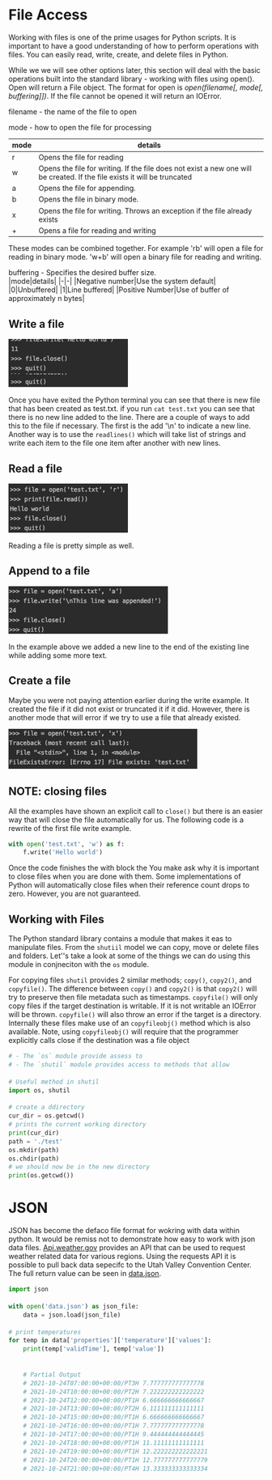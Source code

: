 
# File Access

Working with files is one of the prime usages for Python scripts. It is important to have a good understanding of how to perform operations with files.  You can easily read, write, create, and delete files in Python.

While we we will see other options later, this section will deal with the basic operations built into the standard library - working with files using open().  Open will return a File object. The format for open is *open(filename[, mode[, buffering]])*.  If the file cannot be opened it will return an IOError. 

filename - the name of the file to open

mode - how to open the file for processing

|mode|details|
|-|-|
|r|Opens the file for reading|
|w|Opens the file for writing.  If the file does not exist a new one will be created.  If the file exists it will be truncated|
|a|Opens the file for appending. |
|b|Opens the file in binary mode.|
|x| Opens the file for writing.  Throws an exception if the file already exists|
|+|Opens a file for reading and writing

These modes can be combined together.  For example 'rb' will open a file for reading in binary mode.  'w+b' will open a binary file for reading and writing.

buffering - Specifies the desired buffer size.  
|mode|details|
|-|-|
|Negative number|Use the system default|
|0|Unbuffered|
|1|Line buffered|
|Positive Number|Use of buffer of approximately n bytes|

## Write a file
![File write example](file_write.jpg)

Once you have exited the Python terminal you can see that there is new file that has been created as test.txt.  if you run `cat test.txt` you can see that there is no new line added to the line.  There are a couple of ways to add this to the file if necessary.  The first is the add '\n' to indicate a new line. Another way is to use the `readlines()` which will take list of strings and write each item to the file one item after another with new lines.

## Read a file
![File read example](file_read.png)

Reading a file is pretty simple as well.

## Append to a file
![File append example](file_append.png)

In the example above we added a new line to the end of the existing line while adding some more text.

## Create a file
Maybe you were not paying attention earlier during the write example.  It created the file if it did not exist or truncated it if it did.  However, there is another mode that will error if we try to use a file that already existed.  

![File create error example](file_create_error.png)


## NOTE: closing files
All the examples have shown an explicit call to `close()` but there is an easier way that will close the file automatically for us.  The following code is a rewrite of the first file write example.

```Python
with open('test.txt', 'w') as f:
    f.write('Hello world')
```

Once the code finishes the with block the You make ask why it is important to close files when you are done with them.  Some implementations of Python will automatically close files when their reference count drops to zero.  However, you are not guaranteed.  

## Working with Files
The Python standard library contains a module that makes it eas to manipulate files.   From the `shutiil` model we can copy, move or delete files and folders.  Let''s take a look at some of the things we can do using this module in conjneciton  with the `os` module.

For copying files `shutil` provides 2 similar methods; `copy()`, `copy2()`, and `copyfile()`.  The difference between `copy()` and `copy2()` is that `copy2()` will try to preserve then file metadata such as timestamps.  `copyfile()` will only copy files if the target destination is writable.  If it is not writable an IOError will be thrown.  `copyfile()` will also throw an error if the target is a directory.  Internally these files make use of an `copyfileobj()` method which is also available. Note, using `copyfileobj()` will require that the programmer explicitly calls close if the destination was a file object

```Python
# - The `os` module provide assess to 
# - The `shutil` module provides access to methods that allow 

# Useful method in shutil
import os, shutil

# create a ddirectory
cur_dir = os.getcwd()
# prints the current working directory
print(cur_dir)          
path = './test'
os.mkdir(path)
os.chdir(path)
# we should now be in the new directory
print(os.getcwd())          
```

# JSON 
JSON has become the defaco file format for wokring with data within python.  It would be remiss not to demonstrate how easy to work with json data files.  [Api.weather.gov](https://www.weather.gov/documentation/services-web-api#/) provides an API that can be used to request weather related data for various regions.  Using the requests API it is possible to pull back data sepecifc to the Utah Valley Convention Center.  The full return value can be seen in [data.json](data.json).

```python
import json

with open('data.json') as json_file:
    data = json.load(json_file)

# print temperatures
for temp in data['properties']['temperature']['values']:
    print(temp['validTime'], temp['value'])


    # Partial Output
    # 2021-10-24T07:00:00+00:00/PT3H 7.777777777777778
    # 2021-10-24T10:00:00+00:00/PT2H 7.222222222222222
    # 2021-10-24T12:00:00+00:00/PT1H 6.666666666666667
    # 2021-10-24T13:00:00+00:00/PT2H 6.111111111111111
    # 2021-10-24T15:00:00+00:00/PT1H 6.666666666666667
    # 2021-10-24T16:00:00+00:00/PT1H 7.777777777777778
    # 2021-10-24T17:00:00+00:00/PT1H 9.444444444444445
    # 2021-10-24T18:00:00+00:00/PT1H 11.11111111111111
    # 2021-10-24T19:00:00+00:00/PT1H 12.222222222222221
    # 2021-10-24T20:00:00+00:00/PT1H 12.777777777777779
    # 2021-10-24T21:00:00+00:00/PT4H 13.333333333333334
```

